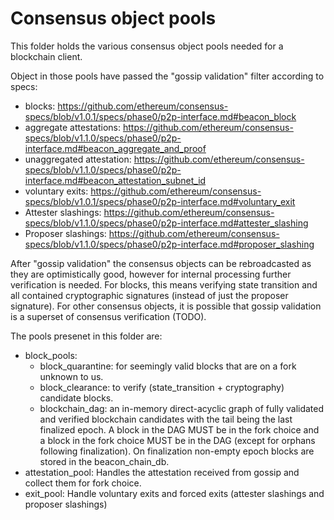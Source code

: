 # Consensus object pools

This folder holds the various consensus object pools needed for a blockchain client.

Object in those pools have passed the "gossip validation" filter according
to specs:
- blocks: https://github.com/ethereum/consensus-specs/blob/v1.0.1/specs/phase0/p2p-interface.md#beacon_block
- aggregate attestations: https://github.com/ethereum/consensus-specs/blob/v1.1.0/specs/phase0/p2p-interface.md#beacon_aggregate_and_proof
- unaggregated attestation: https://github.com/ethereum/consensus-specs/blob/v1.1.0/specs/phase0/p2p-interface.md#beacon_attestation_subnet_id
- voluntary exits: https://github.com/ethereum/consensus-specs/blob/v1.0.1/specs/phase0/p2p-interface.md#voluntary_exit
- Attester slashings: https://github.com/ethereum/consensus-specs/blob/v1.1.0/specs/phase0/p2p-interface.md#attester_slashing
- Proposer slashings: https://github.com/ethereum/consensus-specs/blob/v1.1.0/specs/phase0/p2p-interface.md#proposer_slashing

After "gossip validation" the consensus objects can be rebroadcasted as they are optimistically good, however for internal processing further verification is needed.
For blocks, this means verifying state transition and all contained cryptographic signatures (instead of just the proposer signature).
For other consensus objects, it is possible that gossip validation is a superset of consensus verification (TODO).

The pools presenet in this folder are:
- block_pools:
  - block_quarantine: for seemingly valid blocks that are on a fork unknown to us.
  - block_clearance: to verify (state_transition + cryptography) candidate blocks.
  - blockchain_dag: an in-memory direct-acyclic graph of fully validated and verified blockchain candidates with the tail being the last finalized epoch. A block in the DAG MUST be in the fork choice and a block in the fork choice MUST be in the DAG (except for orphans following finalization). On finalization non-empty epoch blocks are stored in the beacon_chain_db.
- attestation_pool:
  Handles the attestation received from gossip and collect them for fork choice.
- exit_pool:
  Handle voluntary exits and forced exits (attester slashings and proposer slashings)
